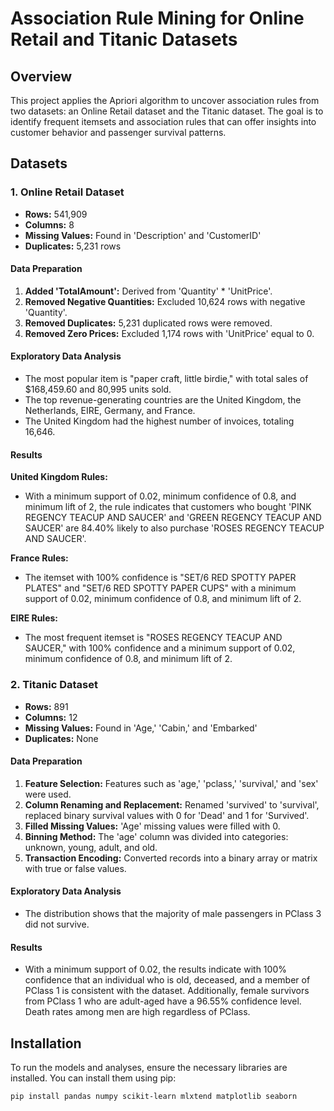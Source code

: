# Association Rule Mining for Online Retail and Titanic Datasets

## Overview

This project applies the Apriori algorithm to uncover association rules from two datasets: an Online Retail dataset and the Titanic dataset. The goal is to identify frequent itemsets and association rules that can offer insights into customer behavior and passenger survival patterns.

## Datasets

### 1. Online Retail Dataset

- **Rows:** 541,909
- **Columns:** 8
- **Missing Values:** Found in 'Description' and 'CustomerID'
- **Duplicates:** 5,231 rows

#### Data Preparation

1. **Added 'TotalAmount':** Derived from 'Quantity' * 'UnitPrice'.
2. **Removed Negative Quantities:** Excluded 10,624 rows with negative 'Quantity'.
3. **Removed Duplicates:** 5,231 duplicated rows were removed.
4. **Removed Zero Prices:** Excluded 1,174 rows with 'UnitPrice' equal to 0.

#### Exploratory Data Analysis

- The most popular item is "paper craft, little birdie," with total sales of $168,459.60 and 80,995 units sold.
- The top revenue-generating countries are the United Kingdom, the Netherlands, EIRE, Germany, and France.
- The United Kingdom had the highest number of invoices, totaling 16,646.

#### Results

**United Kingdom Rules:**

- With a minimum support of 0.02, minimum confidence of 0.8, and minimum lift of 2, the rule indicates that customers who bought 'PINK REGENCY TEACUP AND SAUCER' and 'GREEN REGENCY TEACUP AND SAUCER' are 84.40% likely to also purchase 'ROSES REGENCY TEACUP AND SAUCER'.

**France Rules:**

- The itemset with 100% confidence is "SET/6 RED SPOTTY PAPER PLATES" and "SET/6 RED SPOTTY PAPER CUPS" with a minimum support of 0.02, minimum confidence of 0.8, and minimum lift of 2.

**EIRE Rules:**

- The most frequent itemset is "ROSES REGENCY TEACUP AND SAUCER," with 100% confidence and a minimum support of 0.02, minimum confidence of 0.8, and minimum lift of 2.

### 2. Titanic Dataset

- **Rows:** 891
- **Columns:** 12
- **Missing Values:** Found in 'Age,' 'Cabin,' and 'Embarked'
- **Duplicates:** None

#### Data Preparation

1. **Feature Selection:** Features such as 'age,' 'pclass,' 'survival,' and 'sex' were used.
2. **Column Renaming and Replacement:** Renamed 'survived' to 'survival', replaced binary survival values with 0 for 'Dead' and 1 for 'Survived'.
3. **Filled Missing Values:** 'Age' missing values were filled with 0.
4. **Binning Method:** The 'age' column was divided into categories: unknown, young, adult, and old.
5. **Transaction Encoding:** Converted records into a binary array or matrix with true or false values.

#### Exploratory Data Analysis

- The distribution shows that the majority of male passengers in PClass 3 did not survive.

#### Results

- With a minimum support of 0.02, the results indicate with 100% confidence that an individual who is old, deceased, and a member of PClass 1 is consistent with the dataset. Additionally, female survivors from PClass 1 who are adult-aged have a 96.55% confidence level. Death rates among men are high regardless of PClass.

## Installation

To run the models and analyses, ensure the necessary libraries are installed. You can install them using pip:

```bash
pip install pandas numpy scikit-learn mlxtend matplotlib seaborn
